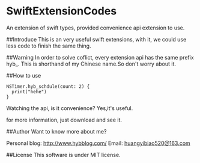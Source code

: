 # SwiftExtensionCodes
An extension of swift types, provided convenience api extension to use.

##Introduce
This is an very useful swift extensions, with it, we could use less code to finish the same 
thing.

##Warning
In order to solve coflict, every extension api has the same prefix hyb_.
This is shorthand of my Chinese name.So don't worry about it.

##How to use
```
NSTimer.hyb_schdule(count: 2) {
  print("hehe")
}
```
Watching the api, is it convenience? Yes,it's useful.

for more information, just download and see it.

##Author 
Want to know more about me?

Personal blog: http://www.hybblog.com/
Email: huangyibiao520@163.com

##License
This software is under MIT license.
